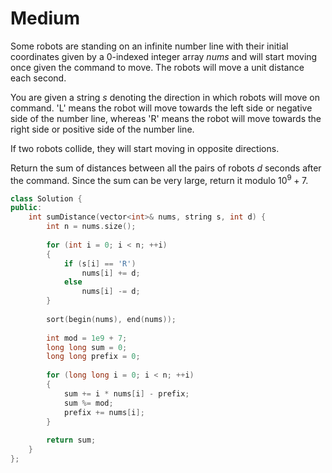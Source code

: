 # Medium

Some robots are standing on an infinite number line with their initial coordinates given by a 0-indexed integer array $nums$ and will start moving once given the command to move. The robots will move a unit distance each second.

You are given a string $s$ denoting the direction in which robots will move on command. 'L' means the robot will move towards the left side or negative side of the number line, whereas 'R' means the robot will move towards the right side or positive side of the number line.

If two robots collide, they will start moving in opposite directions.

Return the sum of distances between all the pairs of robots $d$ seconds after the command. Since the sum can be very large, return it modulo $10^9 + 7$.

```cpp
class Solution {
public:
    int sumDistance(vector<int>& nums, string s, int d) {
        int n = nums.size();
        
        for (int i = 0; i < n; ++i)
        {
            if (s[i] == 'R')
                nums[i] += d;
            else
                nums[i] -= d;
        }
        
        sort(begin(nums), end(nums));
                
        int mod = 1e9 + 7;
        long long sum = 0;
        long long prefix = 0;
        
        for (long long i = 0; i < n; ++i)
        {
            sum += i * nums[i] - prefix;
            sum %= mod;
            prefix += nums[i];
        }
        
        return sum;
    }
};
```
